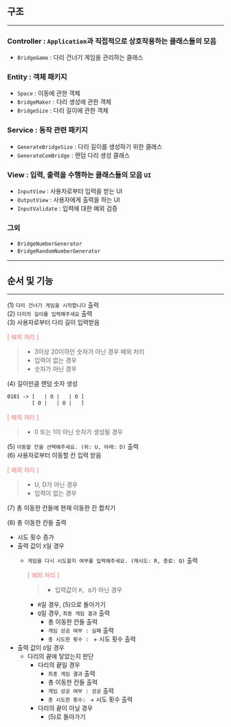 ## 구조

---
### Controller : `Application`과 직접적으로 상호작용하는 클래스들의 모음
- `BridgeGame` : 다리 건너기 게임을 관리하는 클래스

### Entity : 객체 패키지
- `Space` : 이동에 관한 객체
- `BridgeMaker` : 다리 생성에 관한 객체
- `BridgeSize` : 다리 길이에 관한 객체

### Service : 동작 관련 패키지
- `GenerateBridgeSize` : 다리 길이를 생성하기 위한 클래스
- `GenerateComBridge` : 랜덤 다리 생성 클래스

### View : 입력, 출력을 수행하는 클래스들의 모음 `UI`
- `InputView` : 사용자로부터 입력을 받는 UI
- `OutputView` : 사용자에게 출력을 하는 UI
- `InputValidate` : 입력에 대한 예외 검증

### 그외
- `BridgeNumberGenerator`
- `BridgeRandomNumberGenerator`


---
## 순서 및 기능

---
(1) `다리 건너기 게임을 시작합니다` 출력 <br>
(2) `다리의 길이를 입력해주세요` 출력 <br>
(3) 사용자로부터 다리 길이 입력받음 <br>
<p style="color: #FF7575">
[ 예외 처리 ] <br>
</p>

>- 3이상 20이하인 숫자가 아닌 경우 예외 처리
>- 입력이 없는 경우
>- 숫자가 아닌 경우


(4) 길이만큼 랜덤 숫자 생성 <br>
```html
0101 -> [   | O |   | O ]
        [ O |   | O |   ]
```
<p style="color: #FF7575">
[ 예외 처리 ] <br>
</p>

>- 0 또는 1이 아닌 숫자가 생성될 경우 <br>

(5) `이동할 칸을 선택해주세요. (위: U, 아래: D)` 출력 <br>
(6) 사용자로부터 이동할 칸 입력 받음
<p style="color: #FF7575">
[ 예외 처리 ] <br>
</p>

>- U, D가 아닌 경우 <br>
>- 입력이 없는 경우 <br>

(7) 총 이동한 칸들에 현재 이동한 칸 합치기

(8) 총 이동한 칸들 출력 <br>
- 시도 횟수 증가
- 출력 값이 `X`일 경우
  - `게임을 다시 시도할지 여부를 입력해주세요. (재시도: R, 종료: Q)` 출력
    <p style="color: #FF7575"> [ 예외 처리 ]
    </p>
    
    >- 입력값이 `R, Q`가 아닌 경우
    - `R`일 경우, (5)으로 돌아가기
    - `Q`일 경우, `최종 게임 결과` 출력
      - 총 이동한 칸들 출력
      - `게임 성공 여부 : 실패` 출력
      - `총 시도한 횟수 : ` + 시도 횟수 출력
- 출력 값이 `O`일 경우
  - 다리의 끝에 닿았는지 판단
    - 다리의 끝일 경우
      - `최종 게임 결과` 출력
      - 총 이동한 칸들 출력
      - `게임 성공 여부 : 성공` 출력
      - `총 시도한 횟수: ` + 시도 횟수 출력
    - 다리의 끝이 아닐 경우
      - (5)로 돌아가기